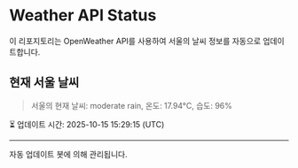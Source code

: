 
# Weather API Status

이 리포지토리는 OpenWeather API를 사용하여 서울의 날씨 정보를 자동으로 업데이트합니다.

## 현재 서울 날씨
> 서울의 현재 날씨: moderate rain, 온도: 17.94°C, 습도: 96%

⏳ 업데이트 시간: 2025-10-15 15:29:15 (UTC)

---
자동 업데이트 봇에 의해 관리됩니다.
